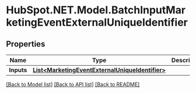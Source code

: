 # HubSpot.NET.Model.BatchInputMarketingEventExternalUniqueIdentifier

## Properties

Name | Type | Description | Notes
------------ | ------------- | ------------- | -------------
**Inputs** | [**List&lt;MarketingEventExternalUniqueIdentifier&gt;**](MarketingEventExternalUniqueIdentifier.md) |  | 

[[Back to Model list]](../README.md#documentation-for-models) [[Back to API list]](../README.md#documentation-for-api-endpoints) [[Back to README]](../README.md)

